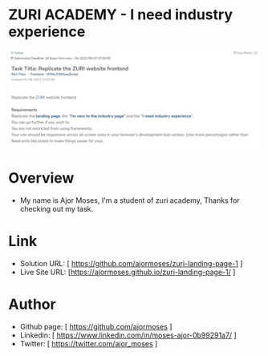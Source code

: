 # ZURI ACADEMY - I need industry experience

![Design preview for the E-commerce product page coding challenge](./design/assignment.JPG)

# Overview

- My name is Ajor Moses, I'm a student of zuri academy, Thanks for checking out my task.

# Link

- Solution URL: [ https://github.com/ajormoses/zuri-landing-page-1 ]
- Live Site URL: [https://ajormoses.github.io/zuri-landing-page-1/ ]

# Author

- Github page: [ https://github.com/ajormoses ]
- Linkedin: [ https://www.linkedin.com/in/moses-ajor-0b99291a7/ ]
- Twitter: [ https://twitter.com/ajor_moses ]
